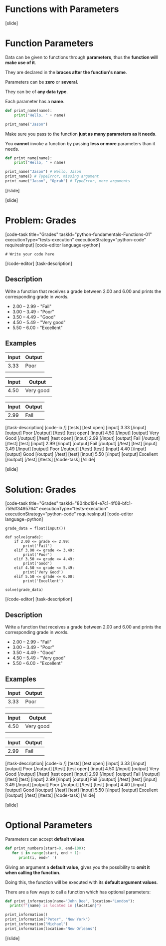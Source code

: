 # Functions with Parameters

[slide]
# Function Parameters

Data can be given to functions through **parameters**, thus the **function will make use of it**.

They are declared in the **braces after the function's name**.

Parameters can be **zero** or **several**.

They can be of **any data type**.

Each parameter has a **name**.

```python live
def print_name(name):
    print("Hello, " + name)

print_name("Jason")
```

Make sure you pass to the function **just as many parameters as it needs**.

You **cannot** invoke a function by passing **less or more** parameters than it needs.

```python live
def print_name(name):
    print("Hello, " + name)

print_name("Jason") # Hello, Jason
print_name() # TypeError, missing argument
print_name("Jason", "Oprah") # TypeError, more arguments
```

[/slide]

[slide]
# Problem: Grades
[code-task title="Grades" taskId="python-fundamentals-Functions-01" executionType="tests-execution" executionStrategy="python-code" requiresInput]
[code-editor language=python]
```
# Write your code here
```
[/code-editor]
[task-description]
## Description
Write a function that receives a grade between 2.00 and 6.00 and prints the corresponding grade in words.
 - 2.00 – 2.99 - "Fail"
 - 3.00 – 3.49 - "Poor"
 - 3.50 – 4.49 - "Good"
 - 4.50 – 5.49 - "Very good"
 - 5.50 – 6.00 - "Excellent"

## Examples
| **Input** | **Output** |
| --- | --- |
| 3.33 | Poor |
|  |  |

| **Input** | **Output** |
| --- | --- |
| 4.50 | Very good |
|  |  |

| **Input** | **Output** |
| --- | --- |
| 2.99 | Fail |

[/task-description]
[code-io /]
[tests]
[test open]
[input]
3.33
[/input]
[output]
Poor
[/output]
[/test]
[test open]
[input]
4.50
[/input]
[output]
Very Good
[/output]
[/test]
[test open]
[input]
2.99
[/input]
[output]
Fail
[/output]
[/test]
[test]
[input]
2.99
[/input]
[output]
Fail
[/output]
[/test]
[test]
[input]
3.49
[/input]
[output]
Poor
[/output]
[/test]
[test]
[input]
4.40
[/input]
[output]
Good
[/output]
[/test]
[test]
[input]
5.50
[/input]
[output]
Excellent
[/output]
[/test]
[/tests]
[/code-task]
[/slide]

[slide]
# Solution: Grades
[code-task title="Grades" taskId="804bc194-e7c1-4f08-bfc1-759df3495764" executionType="tests-execution" executionStrategy="python-code" requiresInput]
[code-editor language=python]
```
grade_data = float(input())

def solve(grade):
    if 2.00 <= grade <= 2.99:
        print('Fail')
    elif 3.00 <= grade <= 3.49:
        print('Poor')
    elif 3.50 <= grade <= 4.49:
        print('Good')
    elif 4.50 <= grade <= 5.49:
        print('Very Good')
    elif 5.50 <= grade <= 6.00:
        print('Excellent')

solve(grade_data)
```
[/code-editor]
[task-description]
## Description
Write a function that receives a grade between 2.00 and 6.00 and prints the corresponding grade in words.
 - 2.00 – 2.99 - "Fail"
 - 3.00 – 3.49 - "Poor"
 - 3.50 – 4.49 - "Good"
 - 4.50 – 5.49 - "Very good"
 - 5.50 – 6.00 - "Excellent"

## Examples
| **Input** | **Output** |
| --- | --- |
| 3.33 | Poor |
|  |  |

| **Input** | **Output** |
| --- | --- |
| 4.50 | Very good |
|  |  |

| **Input** | **Output** |
| --- | --- |
| 2.99 | Fail |

[/task-description]
[code-io /]
[tests]
[test open]
[input]
3.33
[/input]
[output]
Poor
[/output]
[/test]
[test open]
[input]
4.50
[/input]
[output]
Very Good
[/output]
[/test]
[test open]
[input]
2.99
[/input]
[output]
Fail
[/output]
[/test]
[test]
[input]
2.99
[/input]
[output]
Fail
[/output]
[/test]
[test]
[input]
3.49
[/input]
[output]
Poor
[/output]
[/test]
[test]
[input]
4.40
[/input]
[output]
Good
[/output]
[/test]
[test]
[input]
5.50
[/input]
[output]
Excellent
[/output]
[/test]
[/tests]
[/code-task]
[/slide]

[slide]
# Optional Parameters

Parameters can accept **default values**.

```python
def print_numbers(start=0, end=100):
   for i in range(start, end + 1):
      print(i, end=' ')
```

Giving an argument a **default value**, gives you the possibility to **omit it when calling the function**.

Doing this, the function will be executed with its **default argument values**.

There are a few ways to call a function which has optional parameters:

```python live
def print_information(name="John Doe", location="London"):
  print(f"{name} is located in {location}")

print_information()
print_information("Peter", "New York")
print_information("Michael")
print_information(location="New Orleans")
```

[/slide]